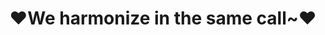 ---
createTime: 2025/02/19 15:43:20
title: ♥We harmonize in the same call~♥
description: 排名不分先后
permalink: /friends/organizations/
pageLayout: friends
groups:
  - title: PGuide Studio
    desc: An interesting team who builds projects as their dreams.
    list:
      - name: 项导工作室官网(迁移中)
        link: https://www.pguide.studio
        avatar: https://docs.pguide.studio/icon/logo.svg
        location: Global distribution
        organization: PGuide Studio
        desc: 心向未名山水远，志在新途日月长。
      - name: 语雀文档
        link: https://www.yuque.com/pguide/public
        avatar: /icon/yuque.svg
        location: Global distribution
        organization: PGuide Studio Yuque
        desc: Gracious thoughts stay in with simple words.
      - name: PGuide Status
        link: https://status.cqmu.online/
        location: Global distribution
        avatar: https://uptime.kuma.pet/img/icon.svg
        organization: PGuide Studio
        desc: 基于Uptime Kuma的多源站点状态监控Vue界面
      - name: 重庆医科大学校级镜像站(即将上线)
        link: https://mirrors.cqmu.edu.cn/
        location: 重庆医科大学、CERNET联盟
        avatar: /icon/mirror.svg
        organization: CQMU Mirror Group、PGuide Studio
        desc: 一个面向西南地区的开源软件镜像站
      - name: Overleaf CQMU(内网)
        link: https://192.168.183.171
        location: 重庆医科大学
        avatar: /icon/overleaf.svg
        organization: CQMU Tug、PGuide Studio
        desc: LaTeX 在线协作编辑器，Co-writing in LaTeX!
      - name: PGuide LobeChat
        link: /public-service/GPT/lobe-chat/
        location: 重庆医科大学
        avatar: https://lobechat.com/icons/icon-192x192.png
        organization: PGuide Studio、LobeHub
        desc: 一个聚合多种AI、支持PGuide OAuth的生成式人工智能调用平台
      - name: 数据中心 
        link: /public-service/data-center/
        location: Global distribution
        avatar: /icon/data-center.svg
        organization: PGuide Studio
        desc: docker私有镜像站、MinIO对象存储、FTP共享、Alist动态开源软件镜像站
      - name: Gitlab企业版
        link: https://zds.cqmu.edu.cn/
        location: 重庆医科大学
        avatar: https://gitlab.com/gitlab-com/gitlab-artwork/raw/master/logo/logo.png
        organization: PGuide Studio
        desc: 重庆医科大学Gitlab企业版，提供代码托管、项目管理、持续集成等服务。
  - title: 重庆医科大学信息中心
    desc: CQMU Central NetWork
    list:
      - name: 二级门户
        link: https://cnw.cqmu.edu.cn/
        location: 重庆医科大学
        avatar: /avatar/cqmu.svg
        organization: 重庆医科大学信息中心
        desc: 信息中心门户网站
      -
        name: 华为深度学习平台（内网）
        link: http://192.168.194.11/
        location: 重庆医科大学
        avatar: /icon/huawei.svg
        organization: 重庆医科大学医学信息学院
        desc: Huawei DL platform
      - 
        name: 校超算平台（内网）
        link: http://172.16.190.220:6080/
        location: 重庆医科大学
        avatar: /icon/hpc.svg
        organization: 重庆医科大学信息中心
        desc: 计算云门户
  - title: Apache Software Foundation
    desc: ASF's open source software is used ubiquitously around the world with more than 8,400 committers contributing to more than 320 active projects.
    list:
      - name: 官网
        link: https://www.apache.org/
        avatar: https://www.apache.org/img/the-apache-way.jpg
        location: 重庆医科大学
        organization: Med Explorers+
        desc: A research team affiliated to the College of Basic Medical Science composed of undergraduates
      - name: Apache AutoMQ
        link: 
        avatar: 
        location: 
        organization: 
        desc: 
      - name: Apache RocketMQ
        link: 
        avatar: https://rocketmq.apache.org/img/Apache_RocketMQ_logo.svg.png
        location:
        organization:
        desc:
      - name:
        link:
        avatar:
        location:
        organization:
        desc:
  - title: MED Explorers+
    desc: A research team affiliated to the College of Basic Medical Science composed of undergraduates
    list:
      - name: 官网
        link: https://medseek.site/
        avatar: https://www.medseek.site/wp-content/uploads/2025/02/cropped-logo.png
        location: 重庆医科大学
        organization: Med Explorers+
        desc: A research team affiliated to the College of Basic Medical Science composed of undergraduates

  - title: 西湖大学
    desc: Westlake University
    list:
      -
        name: 信息技术中心
        link: https://info.westlake.edu.cn/index.htm
        location: 中国，浙江杭州
        avatar: /icon/hpc.svg
        organization: 西湖大学
        desc: HPC base for WLU
      -
        name: 浙江西湖高等研究院
        link: https://www.wias.org.cn/
        location: 中国，浙江杭州西湖区
        avatar: /icon/W.svg
        organization: 西湖大学
        desc: 新型非营利高端科研机构，含理工生医等多个研究方向。  
    
  - title: 中国教育和科研计算机网
    desc: 中国教育和科研计算机网CERNET是党中央、国务院指定的中国教育信息化的基础平台，也是中国最早的四大骨干网之一，为中国教育信息化及人才培养作出了突出贡献。除为教育系统用户提供基本互联网接入服务外，还受国务院授权，负责教育系统域名管理（edu.cn)，并承担各类大型国家教育信息化建设项目及研究任务。
    list:
      -
        name: CERNET官网
        link: https://www.edu.cn/
        location: 中国，北京
        avatar: /avatar/cernet.svg
        organization: 中国教育和科研计算机网网络中心
        desc: CERNET Secured.
      -
        name: 校园网联合镜像站
        link: https://mirrors.cernet.edu.cn/
        location: 中国各高校
        avatar: https://mirrors.cernet.edu.cn/static/img/mirrorz.svg
        organization: 清华大学MirrorZ项目组
        desc: 本站提供对校园网镜像站的索引和跳转服务。
        

  - title: 奇安信网神（北京）信息科技有限公司
    desc: 网络安全领军者
    list:
      -
        name: 官网
        link: https://www.qianxin.com/
        location: 中国，北京
        avatar: /avatar/qax.svg
        organization: 奇安信集团
        desc: 
  - title: 中国科学院大学
    desc: China Science & Technology cloud
    list:
      - name: 中国科技云官网
        link: https://www.cstcloud.cn/
        location: 中国科学院计算机网络信息中心
        avatar: https://www.cstcloud.cn/app/templates/cstcloud/img/header/logo.png
        organization: 科技云运行与技术发展部
        desc: 123 
      - name: 中国科技云通行证
        link: https://passport.escience.cn/login
        avatar: https://passport.escience.cn/images/umtIcon-24.png
        location: 中国科学院计算机网络信息中心
        organization: 中科院文献情报中心
        desc: 中国科技云通行证是基于中国科技云的统一账号系统，可以用于登录中国科技云各类科研应用服务，以及今后将逐步扩展的更多应用服务。中科院邮箱系统账号可作为中国科技云通行证账号直接登录。         

  - title: MUA
    desc: Minecraft高校联盟（Minecraft University Alliance，简称MUA）是一个旨在联合全国高校MC爱好者，共同推动高校MC生态发展的公益性组织。
    list:
      -
        name: MUA官网
        link: https://www.mualliance.cn/
        location: 中国
        avatar: /avatar/MUA.png
        organization: MUA
        desc: Minecraft University Alliance
      -
        name: 渝高联CQMUA官网
        link: https://3w.cqmua.cn/
        location: 中国，重庆市
        avatar: https://3w.cqmua.cn/logo.svg
        organization: CQMUA、MUA
        desc: 重庆 Minecraft 高校联盟
      -
        name: 闽高联CQMUA官网
        link: https://www.fjmua.cn/
        location: 中国，福建省
        avatar: https://files.catbox.moe/if2h8z.png
        organization: FJMUA、MUA
        desc: 福建省 Minecraft 高校联盟        
      - 
        name: 和瑛社
        link: https://heryin.net/
        location: 中国
        avatar: https://heryin.net/_nuxt/heryin-logo.5348ed79.svg
        organization: 和瑛社、MUA、云南大学、南开大学等
        desc: 终日乾乾，与时偕行
      -
        name: 南开大学Minecraft社区
        link: https://mcnku.net/
        location: 中国，天津市
        avatar: https://mcnku.net/assets/image/logo.svg
        organization: NKUMC、MUA
        desc: 南开大学Minecraft玩家自发成立的兴趣组织
      -
        name: 上海交通大学Minecraft社
        link: https://mc.sjtu.cn
        location: 中国，上海市
        avatar: https://www.mualliance.cn/wp-content/uploads/2023/01/mcclub_%E9%80%8F%E6%98%8E%E8%83%8C%E6%99%AF-300x300.png
        organization: SJMC、MUA
        desc: 上海交通大学Minecraft社（SJMC）是由一群热爱Minecraft及其衍生内容的交大学生们组成的文化艺术类社团，成立于2021年5月。       
  - title: 北京大学信息科学技术学院
    dsc: Peking University
    list:
#    - 
#      name: 
#      link: 
#      location:
#      avatar:
#      organization:
#      desc:
    -
      name: CS-DIY
      link: https://csdiy.wiki/
      location: Global
      avatar: https://csdiy.wiki/images/title.png
      organization: zhongyinmin@pku.edu.cn
      desc: 一本计算机的自学指南。

#    -
#      name:
#      link:
#      location:
#      avatar:
#      organization:
#      desc:
---